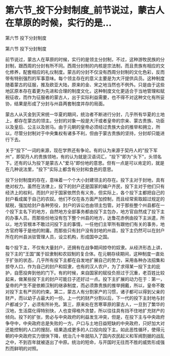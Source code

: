 # 第六节_投下分封制度_前节说过，蒙古人在草原的时候，实行的是...

第六节 投下分封制度

第六节 投下分封制度

前节说过，蒙古人在草原的时候，实行的是领主分封制，不过，这种游牧民族的分封制，跟西周的分封有所不同。西周分封制的内核是宗法制，而且贵族有相应的文化修养，配套相应的礼仪制度。蒙古的分封不仅没有西周分封制的文化色彩，反而带有特别强烈的军事意味。每个领主存在的意义主要是为大汗提供兵员。这种制度随着蒙古的征服，推及欧亚大陆，原来的金、宋之地当然也不例外。只是由于这些地区原本存在着更为先进和合理的制度文化，这种制度文化更适合于当地管理和赋税征收，而作为征服者的蒙古人，出于实际利益需要，也不得不对这种文化有所妥协，结果是形成了分封与州县两套制度并存的局面。

蒙古人从灭金到灭宋统一华夏的期间，统治者不断进行分封，几乎所有华夏的土地上，都存在蒙古的领主。分封的对象一般是大汗或者皇帝的宗亲、蒙古贵族、功臣以及皇后、公主以及驸马。由于元朝的皇帝必须经过贵族大会的推举和拥立，所以，尽管分封制对于中央集权有诸多不利，但由于蒙古贵族的坚持，分封却只能进行下去。

关于"投下"一词的来源，现在学界还有争论。有的认为来源于契丹人的"投下军州"，即契丹人的贵族领地，有的认为就是汉语词汇，"投下"即为"头下"，头领名下。还有的认为投下是蒙古人"爱马"即份地的意思。但有一点是可以肯定的，就是在几种说法里，"投下"实际上都含有分封和食邑的意思。

投下分封制度的存在，意味着一个个大小封建领主的存在。投下主对于封地，具有绝对权力。虽然在法律上，投下的封户还是国家的编户齐民，投下主对于他们只有经济上的权利，而封户对于国家依然负有义务，但实际上，各个投下主都把自己的封户看成属于自己的农奴。他们不仅在各方面严加控制，而且经常索取超过规定的赋税，强加给封户各种劳役，封户的诉讼也由领主包管。对于那些整个州县都在一个投下主名下的地方，自然地方全部事务都由投下主包办，地方官自然成了投下主的办事人员。而那些份地没有包下整个州县的地方，达鲁花赤例由投下主派遣，所以，地方官根本不敢过问投下主的事情，一任他们主宰所有跟他们有关的事务，地方官府等于是他的附庸。而那些只有封户没有封地的州县，投下主仍然可以在封户所在的州县派驻管理人员，设立机构，形成国中之国。

每个投下主，不仅有大量封户，还拥有在战争期间掠夺的奴隶。从经济形态上讲，投下主的"王国"属于奴隶制和农奴制的复合体。在元朝存续期间，这种制度一直处于扩张的状态，几乎所有投下主都在自发地扩展自己的势力，采用各种办法招集和掠夺人口，作为自己的封户和奴隶，也有的汉人农户，为了求得某一投下主的庇护，自愿投奔到他的门下。有的时候，来自国家的赋役负担过于沉重，老百姓比较起来，做某些投下主的封户可能日子还好过一点。投下主扩展的动力在于：第一，皇帝的产生不是依赖汉制的继承制度，而必须靠贵族的推举拥戴，所以，皇帝不敢对投下主有严厉的约束。第二，蒙古人有分割家产的习惯，诸子都可以得到父亲的财产，而以幼子占最大的一份。上一代的财产分割以后，下一代的投下主封地与封户都减少了，必须有所补充。第三，原来处在苦寒草原的蒙古人，一旦到了繁华的汉地，生活腐化得特别快，人也变得格外贪婪，所以往往具有挡不住地扩充财产的倾向。投下的扩张，势必与中央政府的利益发生冲突，但是，在投下主与中央政府争夺中，中央政府总是失败的一方。户口与土地日益短缺的中央政府，只好加大对还能控制的人口的搜刮，结果造成更多的人口投向投下主。如此恶性循环，使得元朝的中央政府实力很快下降，统治几十年就陷入了国内农民起义和军阀割据的战乱之中，不到百年就被逐出了中原。统治的短命，与开国时无往而不胜的威势形成强烈而鲜明的对照。